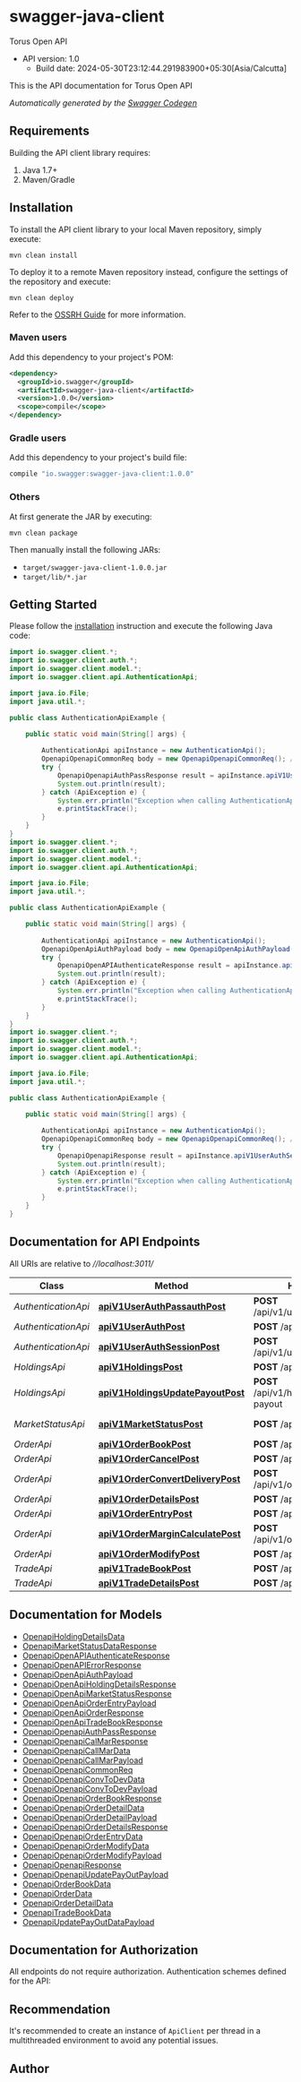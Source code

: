 # swagger-java-client

Torus Open API
- API version: 1.0
  - Build date: 2024-05-30T23:12:44.291983900+05:30[Asia/Calcutta]

This is the API documentation for Torus Open API


*Automatically generated by the [Swagger Codegen](https://github.com/swagger-api/swagger-codegen)*


## Requirements

Building the API client library requires:
1. Java 1.7+
2. Maven/Gradle

## Installation

To install the API client library to your local Maven repository, simply execute:

```shell
mvn clean install
```

To deploy it to a remote Maven repository instead, configure the settings of the repository and execute:

```shell
mvn clean deploy
```

Refer to the [OSSRH Guide](http://central.sonatype.org/pages/ossrh-guide.html) for more information.

### Maven users

Add this dependency to your project's POM:

```xml
<dependency>
  <groupId>io.swagger</groupId>
  <artifactId>swagger-java-client</artifactId>
  <version>1.0.0</version>
  <scope>compile</scope>
</dependency>
```

### Gradle users

Add this dependency to your project's build file:

```groovy
compile "io.swagger:swagger-java-client:1.0.0"
```

### Others

At first generate the JAR by executing:

```shell
mvn clean package
```

Then manually install the following JARs:

* `target/swagger-java-client-1.0.0.jar`
* `target/lib/*.jar`

## Getting Started

Please follow the [installation](#installation) instruction and execute the following Java code:

```java
import io.swagger.client.*;
import io.swagger.client.auth.*;
import io.swagger.client.model.*;
import io.swagger.client.api.AuthenticationApi;

import java.io.File;
import java.util.*;

public class AuthenticationApiExample {

    public static void main(String[] args) {
        
        AuthenticationApi apiInstance = new AuthenticationApi();
        OpenapiOpenapiCommonReq body = new OpenapiOpenapiCommonReq(); // OpenapiOpenapiCommonReq | AuthenticationPassAuth payload
        try {
            OpenapiOpenapiAuthPassResponse result = apiInstance.apiV1UserAuthPassauthPost(body);
            System.out.println(result);
        } catch (ApiException e) {
            System.err.println("Exception when calling AuthenticationApi#apiV1UserAuthPassauthPost");
            e.printStackTrace();
        }
    }
}
import io.swagger.client.*;
import io.swagger.client.auth.*;
import io.swagger.client.model.*;
import io.swagger.client.api.AuthenticationApi;

import java.io.File;
import java.util.*;

public class AuthenticationApiExample {

    public static void main(String[] args) {
        
        AuthenticationApi apiInstance = new AuthenticationApi();
        OpenapiOpenApiAuthPayload body = new OpenapiOpenApiAuthPayload(); // OpenapiOpenApiAuthPayload | Authentication payload
        try {
            OpenapiOpenAPIAuthenticateResponse result = apiInstance.apiV1UserAuthPost(body);
            System.out.println(result);
        } catch (ApiException e) {
            System.err.println("Exception when calling AuthenticationApi#apiV1UserAuthPost");
            e.printStackTrace();
        }
    }
}
import io.swagger.client.*;
import io.swagger.client.auth.*;
import io.swagger.client.model.*;
import io.swagger.client.api.AuthenticationApi;

import java.io.File;
import java.util.*;

public class AuthenticationApiExample {

    public static void main(String[] args) {
        
        AuthenticationApi apiInstance = new AuthenticationApi();
        OpenapiOpenapiCommonReq body = new OpenapiOpenapiCommonReq(); // OpenapiOpenapiCommonReq | AuthenticateSession payload
        try {
            OpenapiOpenapiResponse result = apiInstance.apiV1UserAuthSessionPost(body);
            System.out.println(result);
        } catch (ApiException e) {
            System.err.println("Exception when calling AuthenticationApi#apiV1UserAuthSessionPost");
            e.printStackTrace();
        }
    }
}
```

## Documentation for API Endpoints

All URIs are relative to *//localhost:3011/*

Class | Method | HTTP request | Description
------------ | ------------- | ------------- | -------------
*AuthenticationApi* | [**apiV1UserAuthPassauthPost**](docs/AuthenticationApi.md#apiV1UserAuthPassauthPost) | **POST** /api/v1/user/auth/passauth | AuthenticationPassAuth user.
*AuthenticationApi* | [**apiV1UserAuthPost**](docs/AuthenticationApi.md#apiV1UserAuthPost) | **POST** /api/v1/user/auth | Authenticate user.
*AuthenticationApi* | [**apiV1UserAuthSessionPost**](docs/AuthenticationApi.md#apiV1UserAuthSessionPost) | **POST** /api/v1/user/auth/session | AuthenticateSession user.
*HoldingsApi* | [**apiV1HoldingsPost**](docs/HoldingsApi.md#apiV1HoldingsPost) | **POST** /api/v1/holdings/ | Holdings holdings.
*HoldingsApi* | [**apiV1HoldingsUpdatePayoutPost**](docs/HoldingsApi.md#apiV1HoldingsUpdatePayoutPost) | **POST** /api/v1/holdings/update-payout | UpdatePayOut holdings.
*MarketStatusApi* | [**apiV1MarketStatusPost**](docs/MarketStatusApi.md#apiV1MarketStatusPost) | **POST** /api/v1/market/status | MarketStatusDisplay market.
*OrderApi* | [**apiV1OrderBookPost**](docs/OrderApi.md#apiV1OrderBookPost) | **POST** /api/v1/order/book | OrderBook order.
*OrderApi* | [**apiV1OrderCancelPost**](docs/OrderApi.md#apiV1OrderCancelPost) | **POST** /api/v1/order/cancel | OrderCancel order.
*OrderApi* | [**apiV1OrderConvertDeliveryPost**](docs/OrderApi.md#apiV1OrderConvertDeliveryPost) | **POST** /api/v1/order/convert/delivery | ConvToDel order.
*OrderApi* | [**apiV1OrderDetailsPost**](docs/OrderApi.md#apiV1OrderDetailsPost) | **POST** /api/v1/order/details | OrderDetails order.
*OrderApi* | [**apiV1OrderEntryPost**](docs/OrderApi.md#apiV1OrderEntryPost) | **POST** /api/v1/order/entry | OrderEntry order.
*OrderApi* | [**apiV1OrderMarginCalculatePost**](docs/OrderApi.md#apiV1OrderMarginCalculatePost) | **POST** /api/v1/order/margin/calculate | CalculateOrdermargin order.
*OrderApi* | [**apiV1OrderModifyPost**](docs/OrderApi.md#apiV1OrderModifyPost) | **POST** /api/v1/order/modify | OrderModify order.
*TradeApi* | [**apiV1TradeBookPost**](docs/TradeApi.md#apiV1TradeBookPost) | **POST** /api/v1/trade/book | TradeBook trade.
*TradeApi* | [**apiV1TradeDetailsPost**](docs/TradeApi.md#apiV1TradeDetailsPost) | **POST** /api/v1/trade/details | TradeDetails trade.

## Documentation for Models

 - [OpenapiHoldingDetailsData](docs/OpenapiHoldingDetailsData.md)
 - [OpenapiMarketStatusDataResponse](docs/OpenapiMarketStatusDataResponse.md)
 - [OpenapiOpenAPIAuthenticateResponse](docs/OpenapiOpenAPIAuthenticateResponse.md)
 - [OpenapiOpenAPIErrorResponse](docs/OpenapiOpenAPIErrorResponse.md)
 - [OpenapiOpenApiAuthPayload](docs/OpenapiOpenApiAuthPayload.md)
 - [OpenapiOpenApiHoldingDetailsResponse](docs/OpenapiOpenApiHoldingDetailsResponse.md)
 - [OpenapiOpenApiMarketStatusResponse](docs/OpenapiOpenApiMarketStatusResponse.md)
 - [OpenapiOpenApiOrderEntryPayload](docs/OpenapiOpenApiOrderEntryPayload.md)
 - [OpenapiOpenApiOrderResponse](docs/OpenapiOpenApiOrderResponse.md)
 - [OpenapiOpenApiTradeBookResponse](docs/OpenapiOpenApiTradeBookResponse.md)
 - [OpenapiOpenapiAuthPassResponse](docs/OpenapiOpenapiAuthPassResponse.md)
 - [OpenapiOpenapiCalMarResponse](docs/OpenapiOpenapiCalMarResponse.md)
 - [OpenapiOpenapiCallMarData](docs/OpenapiOpenapiCallMarData.md)
 - [OpenapiOpenapiCallMarPayload](docs/OpenapiOpenapiCallMarPayload.md)
 - [OpenapiOpenapiCommonReq](docs/OpenapiOpenapiCommonReq.md)
 - [OpenapiOpenapiConvToDevData](docs/OpenapiOpenapiConvToDevData.md)
 - [OpenapiOpenapiConvToDevPayload](docs/OpenapiOpenapiConvToDevPayload.md)
 - [OpenapiOpenapiOrderBookResponse](docs/OpenapiOpenapiOrderBookResponse.md)
 - [OpenapiOpenapiOrderDetailData](docs/OpenapiOpenapiOrderDetailData.md)
 - [OpenapiOpenapiOrderDetailPayload](docs/OpenapiOpenapiOrderDetailPayload.md)
 - [OpenapiOpenapiOrderDetailsResponse](docs/OpenapiOpenapiOrderDetailsResponse.md)
 - [OpenapiOpenapiOrderEntryData](docs/OpenapiOpenapiOrderEntryData.md)
 - [OpenapiOpenapiOrderModifyData](docs/OpenapiOpenapiOrderModifyData.md)
 - [OpenapiOpenapiOrderModifyPayload](docs/OpenapiOpenapiOrderModifyPayload.md)
 - [OpenapiOpenapiResponse](docs/OpenapiOpenapiResponse.md)
 - [OpenapiOpenapiUpdatePayOutPayload](docs/OpenapiOpenapiUpdatePayOutPayload.md)
 - [OpenapiOrderBookData](docs/OpenapiOrderBookData.md)
 - [OpenapiOrderData](docs/OpenapiOrderData.md)
 - [OpenapiOrderDetailData](docs/OpenapiOrderDetailData.md)
 - [OpenapiTradeBookData](docs/OpenapiTradeBookData.md)
 - [OpenapiUpdatePayOutDataPayload](docs/OpenapiUpdatePayOutDataPayload.md)

## Documentation for Authorization

All endpoints do not require authorization.
Authentication schemes defined for the API:

## Recommendation

It's recommended to create an instance of `ApiClient` per thread in a multithreaded environment to avoid any potential issues.

## Author


